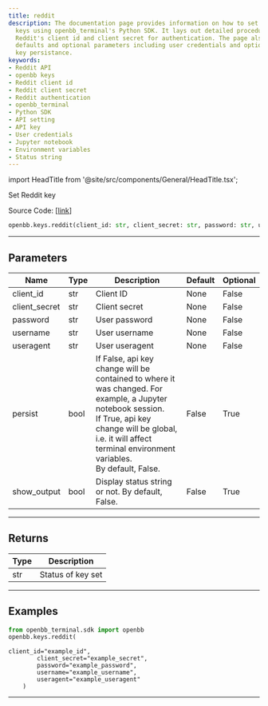 ```yaml
---
title: reddit
description: The documentation page provides information on how to set Reddit API
  keys using openbb_terminal's Python SDK. It lays out detailed procedures to establish
  Reddit's client id and client secret for authentication. The page also explains
  defaults and optional parameters including user credentials and options for API
  key persistance.
keywords:
- Reddit API
- openbb keys
- Reddit client id
- Reddit client secret
- Reddit authentication
- openbb_terminal
- Python SDK
- API setting
- API key
- User credentials
- Jupyter notebook
- Environment variables
- Status string
---
```


import HeadTitle from '@site/src/components/General/HeadTitle.tsx';

<HeadTitle title="reddit - Keys - Reference | OpenBB SDK Docs" />

Set Reddit key

Source Code: [[link](https://github.com/OpenBB-finance/OpenBBTerminal/tree/main/openbb_terminal/keys_model.py#L942)]

```python
openbb.keys.reddit(client_id: str, client_secret: str, password: str, username: str, useragent: str, persist: bool = False, show_output: bool = False)
```

---

## Parameters

| Name | Type | Description | Default | Optional |
| ---- | ---- | ----------- | ------- | -------- |
| client_id | str | Client ID | None | False |
| client_secret | str | Client secret | None | False |
| password | str | User password | None | False |
| username | str | User username | None | False |
| useragent | str | User useragent | None | False |
| persist | bool | If False, api key change will be contained to where it was changed. For example, a Jupyter notebook session.<br/>If True, api key change will be global, i.e. it will affect terminal environment variables.<br/>By default, False. | False | True |
| show_output | bool | Display status string or not. By default, False. | False | True |


---

## Returns

| Type | Description |
| ---- | ----------- |
| str | Status of key set |
---

## Examples

```python
from openbb_terminal.sdk import openbb
openbb.keys.reddit(
```

```
client_id="example_id",
        client_secret="example_secret",
        password="example_password",
        username="example_username",
        useragent="example_useragent"
    )
```
---
